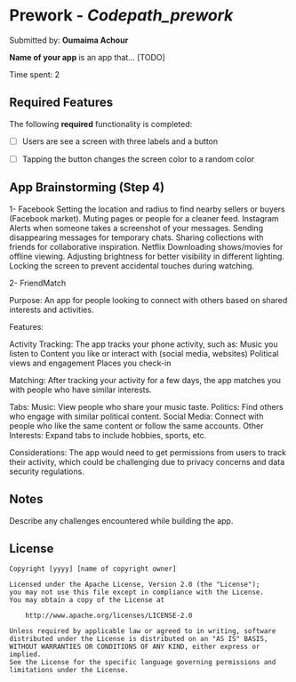 # Prework - *Codepath_prework*

Submitted by: **Oumaima Achour**

**Name of your app** is an app that... [TODO] 

Time spent: 2

## Required Features

The following **required** functionality is completed:

- [ ] Users are see a screen with three labels and a button
- [ ] Tapping the button changes the screen color to a random color
 

## App Brainstorming (Step 4)

1- Facebook 
        Setting the location and radius to find nearby sellers or buyers (Facebook market).
        Muting pages or people for a cleaner feed.
     Instagram
        Alerts when someone takes a screenshot of your messages.
        Sending disappearing messages for temporary chats.
        Sharing collections with friends for collaborative inspiration.
     Netflix
        Downloading shows/movies for offline viewing.
        Adjusting brightness for better visibility in different lighting.
        Locking the screen to prevent accidental touches during watching.
     
  2- FriendMatch
    
Purpose: 
An app for people looking to connect with others based on shared interests and activities.

Features:

Activity Tracking: 
The app tracks your phone activity, such as:
Music you listen to
Content you like or interact with (social media, websites)
Political views and engagement
Places you check-in

  Matching: 
After tracking your activity for a few days, the app matches you with people who have similar interests.

  Tabs:
Music: View people who share your music taste.
Politics: Find others who engage with similar political content.
Social Media: Connect with people who like the same content or follow the same accounts.
Other Interests: Expand tabs to include hobbies, sports, etc.

  Considerations:
The app would need to get permissions from users to track their activity, which could be challenging due to privacy concerns and data security regulations.

## Notes

Describe any challenges encountered while building the app.

## License

    Copyright [yyyy] [name of copyright owner]

    Licensed under the Apache License, Version 2.0 (the "License");
    you may not use this file except in compliance with the License.
    You may obtain a copy of the License at

        http://www.apache.org/licenses/LICENSE-2.0

    Unless required by applicable law or agreed to in writing, software
    distributed under the License is distributed on an "AS IS" BASIS,
    WITHOUT WARRANTIES OR CONDITIONS OF ANY KIND, either express or implied.
    See the License for the specific language governing permissions and
    limitations under the License.
